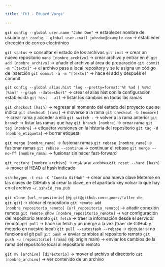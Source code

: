 ```yaml
---

title: 'CH1 - Eduard Varga'

---
```



`git config --global user.name "John Doe"` -> establecer nombre de usuario 
`git config --global user.email johndoe@example.com` -> establecer dirección de correo electrónico

`git status` -> consultar el estado de los archivos 
`git init` -> crear un nuevo repositorio 
`nano [nombre_archivo]` -> crear archivo y entrar en él 
`git add [nombre_archivo]` -> añadir el archivo al área de preparación 
`git commit -m "[texto]"` -> el archivo pasa a local repository y se le asigna un código de inserción 
`git commit -a -m "[texto]"` -> hace el add y después el commit

`git config --global alias.hist "log --pretty=format:'%h %ad | %s%d [%an]' --graph --date=short"` -> crear el alias hist con la configuración establecida 
`git hist --all` -> listar los cambios en todas las ramas

`git checkout [hash]` -> regresar al momento del estado del proyecto que se indica 
`git checkout [rama]` -> moverse a la rama 
`git checkout -b [nombre]` -> crear rama y acceder a ella 
`git switch -` -> volver a la rama anterior 
`git branch` -> listar las ramas que hay 
`git branch [nombre]` -> crear rama 
`git tag [nombre]` -> etiquetar versiones en la historia del repositorio 
`git tag -d [nombre_etiqueta]` -> borrar etiqueta

`git merge [nombre_rama]` -> fusionar ramas 
`git rebase [nombre_rama]` -> fusionar ramas 
`git rebase --continue` -> continuar el rebase 
`git merge --no-ff [nombre_rama]` -> fusionar sin hacer fast-forward

`git restore [nombre_archivo]` -> restaurar archivo 
`git reset --hard [hash]` -> mover el HEAD al hash indicado

`ssh-keygen -t rsa -C "Cuenta GitHub"` -> crear una nueva clave
Meterse en las claves de GitHub y al crear la clave, en el apartado key volcar lo que hay en el archivo `~/.ssh/id_rsa.pub`

`git clone [url_repositorio]` (ej: `git@github.com:sgomez/taller-de-git.git`) -> clonar el repositorio 
`git remote add [nombre_repositorio_remoto] [url_repositorio_remoto]` -> añadir conexión remota 
`git remote show [nombre_repositorio_remoto]` -> ver configuración del repositorio remoto 
`git fetch` -> traer la información desde el servidor remoto 
`git pull` -> hace un fetch y un merge a la vez (traer de GitHub y meterlo en nuestro local) 
`git pull --autostash --rebase` -> ejecutar si no funciona el git pull 
`git push` -> enviar cambios al repositorio remoto 
`git push -u [repositorio] [rama]` (ej: origin main) -> enviar los cambios de la rama del repositorio local al repositorio remoto

`git mv [archivo] [directorio]` -> mover el archivo al directorio
`cat [nombre_archivo]` -> ver contenido de un archivo
